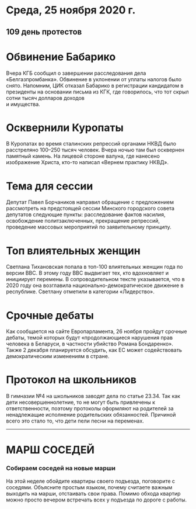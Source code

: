 # Среда, 25 ноября 2020 г.
## 109 день протестов



# Обвинение Бабарико 

Вчера КГБ сообщил о завершении расследования дела «Белгазпромбанка». Обвинение в уклонении от уплаты налогов было снято. Напомним, ЦИК отказал Бабарико в регистрации кандидатом в президенты на основании письма из КГК, где говорилось, что тот скрыл сотни тысяч долларов доходов   
и имущества.

# Осквернили Куропаты

В Куропатах во время сталинских репрессий органами НКВД было расстреляно 100–250 тысяч человек. Вчера ночью там был осквернен памятный камень. На лицевой стороне валуна, где нанесено изображение Христа, кто-то написал «Вернем практику НКВД».

# Тема для сессии

Депутат Павел Борчаников направил обращение с предложением рассмотреть на предстоящей сессии Минского городского совета депутатов следующие пункты: расследование фактов насилия, освобождение политзаключенных, прекращение репрессий, проведение массовых мероприятий по заявительному принципу.

# Топ влиятельных женщин

Светлана Тихановская попала в топ-100 влиятельных женщин года по версии BBC. В этому году BBC выдвигает тех, кто вдохновляет и инициирует перемены. В сопроводительном тексте указывается, что в 2020 году она возглавила национально-демократическое движение в республике. Светлану отметили в категории «Лидерство».

# Срочные дебаты

Как сообщается на сайте Европарламента, 26 ноября пройдут срочные дебаты, темой которых будут «продолжающиеся нарушения прав человека в Беларуси, в частности убийство Романа Бондаренко». Также 2 декабря планируется обсудить, как ЕС может содействовать демократическим изменениям в стране.

# Протокол на школьников 

В гимназии №4 на школьников заводят дела по статье 23.34. Так как дети несовершеннолетние, то не могут быть привлечены к ответственности, поэтому протоколы оформляют на родителей за ненадлежащие исполнение родительских обязанностей. Причиной всего это стало то, что дети пели песни на переменах.

---

# МАРШ СОСЕДЕЙ

### Собираем соседей на новые марши

На этой неделе обойдите квартиры своего подъезда, поговорите с соседями. Объясните простым языком, почему считаете важным выходить на марши, отстаивать свои права. Помимо обхода квартир можно просто вечером встречать всех у подъезда по дороге с работы.

